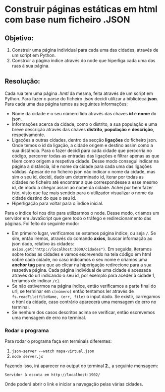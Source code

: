 # Construir páginas estáticas em html com base num ficheiro .JSON

## Objetivo:
1. Construir uma página individual para cada uma das cidades, através de um script em Python.
2. Construir a página índice através do node que hiperliga cada uma das ruas à sua página.

## Resolução:

Cada rua tem uma página _.hmtl_ da mesma, feita através de um script em Python. Para fazer o parse do ficheiro _.json_ decidi utilizar a biblioteca **json**. Para cada uma das página temos as seguintes informações:

- Nome da cidade e o seu número lido através das chaves **id** e **nome** do json.
- Informações acerca da cidade, como o distrito, a sua população e uma breve descrição através das chaves **distrito**, **população** e **descrição**, respetivamente.
- Ligações a outras cidades, dentro da secção **ligações** do ficheiro json. Onde temos o id da ligação, a cidade origem e destino assim como a sua distância. Para o fazer decidi para cada cidade que percorria no código, percorrer todas as entradas das ligações e filtrar apenas as que têem como origem a respetiva cidade. Desse modo consegui indicar na página a distância, id e nome da cidade para cada uma das ligações válidas. Apesar de no ficheiro json não indicar o nome da cidade, mas sim o seu id, decidi, dado um determinado id, iterar por todas as cidades no ficheiro até encontrar a que correspondesse a esse mesmo id, de modo a chegar assim ao nome da cidade. Achei por bem fazer isto, visto que faz mais sentido para o utilizador visualizar o nome da cidade destino do que o seu id.
- Hiperligação para voltar para o índice inicial.


Para o índice foi nos dito para utilizarmos o node. Desse modo, criamos um servidor em JavaScript que gere todo o tráfego e redirecionamento das páginas. Foi feito do seguinte modo:

- Em primeiro lugar, verificamos se estamos página índice, ou seja `/`. Se sim, então iremos, através do comando **axios**, buscar informação ao json dado, relativo às cidades: `axios.get("http://localhost:3000/cidades")`. Em seguida, iteramos sobre todas as cidades e vamos escrevendo na tela código em html sobre cada cidade, no caso indicamos o seu nome e criamos uma **anchor tag** para que ao clicar na hiperigação redirecione para a sua respetiva página. Cada página individual de uma cidade é acessada através do url indicando o seu id, por exemplo para aceder à cidade 1, teriamos de indicar `/c1`.
- Se não estivermos na página índice, então verificamos a parte final do url, se terminar em `c[número]` então tentamos ler através de `fs.readFile(fileName, (err, file)` o input dado. Se existir, carregamos o html da cidade, caso contrário aparecerá uma mensagem de erro no terminal.
- Se nenhum dos casos descritos acima se verificar, então escrevemos uma mensagem de erro no terminal.

### Rodar o programa
Para rodar o programa faça em terminais diferentes:

1. `json-server --watch mapa-virtual.json`
2. `node server.js`

Fazendo isso, irá aparecer no output do terminal **2.**, a seguinte mensagem:

`Servidor à escuta em http://localhost:1902/`

Onde poderá abrir o link e iniciar a navegação pelas várias cidades.



